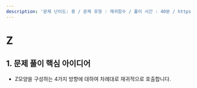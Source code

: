 ```yaml
---
description: '문제 난이도: 중 / 문제 유형 : 재귀함수 / 풀이 시간 : 40분 / https://www.acmicpc.net/problem/1074'
---
```


# Z

## 1. 문제 풀이 핵심 아이디어

* Z모양을 구성하는 4가지 방향에 대하여 차례대로 재귀적으로 호출합니다.

```text

```

